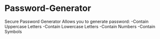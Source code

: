# Password-Generator
Secure Password Generator
Allows you to generate password:
-Contain Uppercase Letters
-Contain Lowercase Letters
-Contain Numbers
-Contain Symbols
